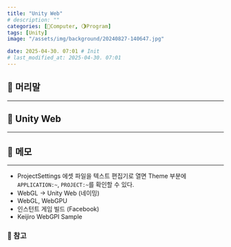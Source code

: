 ```yaml
---
title: "Unity Web"
# description: ""
categories: [💫Computer, 🌖Program]
tags: [Unity]
image: "/assets/img/background/20240827-140647.jpg"

date: 2025-04-30. 07:01 # Init
# last_modified_at: 2025-04-30. 07:01
---
```


## 💫 머리말

---

## 💫 Unity Web

---

## 💫 메모

---

- ProjectSettings 에셋 파일을 텍스트 편집기로 열면 Theme 부분에 `APPLICATION:~`, `PROJECT:~`를 확인할 수 있다.
- WebGL -> Unity Web (네이밍)
- WebGL, WebGPU
- 인스턴트 게임 빌드 (Facebook)
- Keijiro WebGPI Sample

### 🫧 참고
